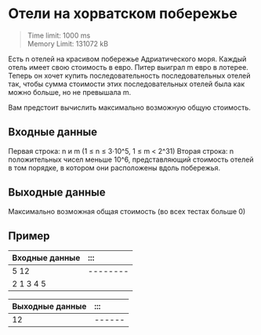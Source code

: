 # Отели на хорватском побережье

> Time limit: 1000 ms \
> Memory Limit: 131072 kB

Есть n отелей на красивом побережье Адриатического моря.
Каждый отель имеет свою стоимость в евро. Питер выиграл
m евро в лотерее. Теперь он хочет купить последовательность
последовательных отелей так, чтобы сумма стоимости этих последовательных
отелей была как можно больше, но не превышала m.

Вам предстоит вычислить максимально возможную общую стоимость.

## Входные данные

Первая строка: n и m (1 ≤ n ≤ 3⋅10^5, 1 ≤ m < 2^31)
Вторая строка: n положительных чисел меньше 10^6,
представляющий стоимость отелей в том порядке,
в котором они расположены вдоль побережья.

## Выходные данные

Максимально возможная общая стоимость (во всех тестах больше 0)

## Пример

| Входные данные | :::      |
|:---------------|:---------|
| 5 12           | -------- |
| 2 1 3 4 5      |          |

| Выходные данные | :::    |
|-----------------|:-------|
| 12              | ------ |
